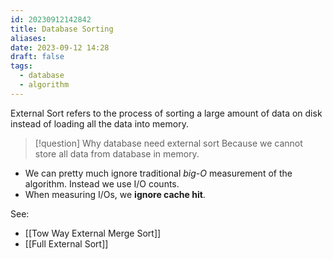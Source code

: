 ```yaml
---
id: 20230912142842
title: Database Sorting
aliases: 
date: 2023-09-12 14:28
draft: false
tags:
  - database
  - algorithm
---
```

External Sort refers to the process of sorting a large amount of data on disk instead of loading all the data into memory.

> [!question] Why database need external sort
> Because we cannot store all data from database in memory. 

- We can pretty much ignore traditional *big-O* measurement of the algorithm. Instead we use I/O counts. 
- When measuring I/Os, we **ignore cache hit**. 

See: 
-  [[Tow Way External Merge Sort]]
- [[Full External Sort]]